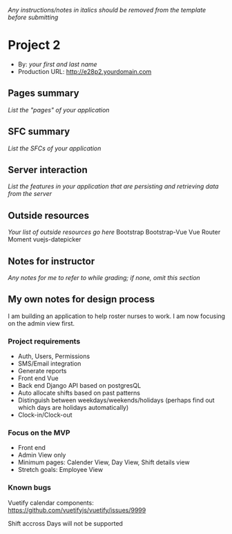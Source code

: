 *Any instructions/notes in italics should be removed from the template before submitting*

# Project 2
+ By: *your first and last name*
+ Production URL: <http://e28p2.yourdomain.com>

## Pages summary
*List the "pages" of your application*

## SFC summary
*List the SFCs of your application*
  
## Server interaction
*List the features in your application that are persisting and retrieving data from the server*

## Outside resources
*Your list of outside resources go here*
Bootstrap
Bootstrap-Vue
Vue Router
Moment
vuejs-datepicker

## Notes for instructor
*Any notes for me to refer to while grading; if none, omit this section*

## My own notes for design process
I am building an application to help roster nurses to work. I am now focusing on the admin view first.

### Project requirements
- Auth, Users, Permissions
- SMS/Email integration
- Generate reports
- Front end Vue
- Back end Django API based on postgresQL 
- Auto allocate shifts based on past patterns
- Distinguish between weekdays/weekends/holidays (perhaps find out which days are holidays automatically)
- Clock-in/Clock-out

### Focus on the MVP
- Front end
- Admin View only
- Minimum pages: Calender View, Day View, Shift details view
- Stretch goals: Employee View

### Known bugs
Vuetify calendar components:
https://github.com/vuetifyjs/vuetify/issues/9999

Shift accross Days will not be supported
